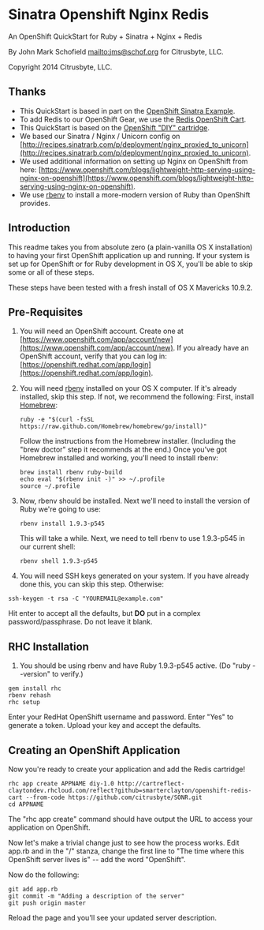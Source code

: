 # Sinatra Openshift Nginx Redis

An OpenShift QuickStart for Ruby + Sinatra + Nginx + Redis

By John Mark Schofield [mailto:jms@schof.org](jms@schof.org) for Citrusbyte, LLC.

Copyright 2014 Citrusbyte, LLC.


## Thanks
* This QuickStart is based in part on the [OpenShift Sinatra Example](https://github.com/openshift/sinatra-example).
* To add Redis to our OpenShift Gear, we use the [Redis OpenShift Cart](https://github.com/smarterclayton/openshift-redis-cart).
* This QuickStart is based on the [OpenShift "DIY" cartridge](https://github.com/openshift/origin-server/tree/master/cartridges/openshift-origin-cartridge-diy/README.md).
* We based our Sinatra / Nginx / Unicorn config on [http://recipes.sinatrarb.com/p/deployment/nginx_proxied_to_unicorn](http://recipes.sinatrarb.com/p/deployment/nginx_proxied_to_unicorn).
* We used additional information on setting up Nginx on OpenShift from here: [https://www.openshift.com/blogs/lightweight-http-serving-using-nginx-on-openshift](https://www.openshift.com/blogs/lightweight-http-serving-using-nginx-on-openshift).
* We use [rbenv](http://rbenv.org/) to install a more-modern version of Ruby than OpenShift provides.

## Introduction
This readme takes you from absolute zero (a plain-vanilla OS X installation) to having your first OpenShift application up and running. If your system is set up for OpenShift or for Ruby development in OS X, you'll be able to skip some or all of these steps.

These steps have been tested with a fresh install of OS X Mavericks 10.9.2.


## Pre-Requisites
1. You will need an OpenShift account. Create one at [https://www.openshift.com/app/account/new](https://www.openshift.com/app/account/new). If you already have an OpenShift account, verify that you can log in: [https://openshift.redhat.com/app/login](https://openshift.redhat.com/app/login).
2. You will need [rbenv](http://rbenv.org/) installed on your OS X computer. If it's already installed, skip this step. If not, we recommend the following:
    First, install [Homebrew](http://brew.sh/):

    ```
    ruby -e "$(curl -fsSL https://raw.github.com/Homebrew/homebrew/go/install)"
    ```
    Follow the instructions from the Homebrew installer. (Including the "brew doctor" step it recommends at the end.) Once you've got Homebrew installed and working, you'll need to install rbenv:

    ```
    brew install rbenv ruby-build
    echo eval "$(rbenv init -)" >> ~/.profile
    source ~/.profile
    ```

3. Now, rbenv should be installed. Next we'll need to install the version of Ruby we're going to use:
    ```
    rbenv install 1.9.3-p545
    ```

    This will take a while. Next, we need to tell rbenv to use 1.9.3-p545 in our current shell:
    ```
    rbenv shell 1.9.3-p545
    ```

4. You will need SSH keys generated on your system. If you have already done this, you can skip this step. Otherwise:
```
ssh-keygen -t rsa -C "YOUREMAIL@example.com"
```
Hit enter to accept all the defaults, but **DO** put in a complex password/passphrase. Do not leave it blank.




## RHC Installation
1. You should be using rbenv and have Ruby 1.9.3-p545 active. (Do "ruby --version" to verify.)

```
gem install rhc
rbenv rehash
rhc setup
```
Enter your RedHat OpenShift username and password. Enter "Yes" to generate a token. Upload your key and accept the defaults.


## Creating an OpenShift Application
Now you're ready to create your application and add the Redis cartridge!

```
rhc app create APPNAME diy-1.0 http://cartreflect-claytondev.rhcloud.com/reflect?github=smarterclayton/openshift-redis-cart --from-code https://github.com/citrusbyte/SONR.git
cd APPNAME
```

The "rhc app create" command should have output the URL to access your application on OpenShift.

Now let's make a trivial change just to see how the process works. Edit app.rb and in the "/" stanza, change the first line to "The time where this OpenShift server lives is" -- add the word "OpenShift".

Now do the following:
```
git add app.rb
git commit -m "Adding a description of the server"
git push origin master
```

Reload the page and you'll see your updated server description.
